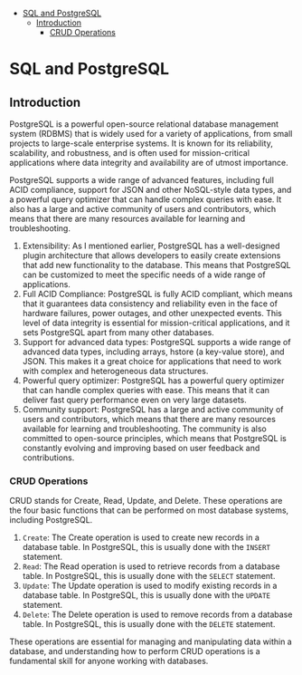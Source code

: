 

<!-- toc -->

- [SQL and PostgreSQL](#sql-and-postgresql)
  * [Introduction](#introduction)
    + [CRUD Operations](#crud-operations)

<!-- tocstop -->

# SQL and PostgreSQL
## Introduction
PostgreSQL is a powerful open-source relational database management system (RDBMS) that is widely used for a variety of applications, from small projects to large-scale enterprise systems. It is known for its reliability, scalability, and robustness, and is often used for mission-critical applications where data integrity and availability are of utmost importance.

PostgreSQL supports a wide range of advanced features, including full ACID compliance, support for JSON and other NoSQL-style data types, and a powerful query optimizer that can handle complex queries with ease. It also has a large and active community of users and contributors, which means that there are many resources available for learning and troubleshooting.

1. Extensibility: As I mentioned earlier, PostgreSQL has a well-designed plugin architecture that allows developers to easily create extensions that add new functionality to the database. This means that PostgreSQL can be customized to meet the specific needs of a wide range of applications.
2. Full ACID Compliance: PostgreSQL is fully ACID compliant, which means that it guarantees data consistency and reliability even in the face of hardware failures, power outages, and other unexpected events. This level of data integrity is essential for mission-critical applications, and it sets PostgreSQL apart from many other databases.
3. Support for advanced data types: PostgreSQL supports a wide range of advanced data types, including arrays, hstore (a key-value store), and JSON. This makes it a great choice for applications that need to work with complex and heterogeneous data structures.
4. Powerful query optimizer: PostgreSQL has a powerful query optimizer that can handle complex queries with ease. This means that it can deliver fast query performance even on very large datasets.
5. Community support: PostgreSQL has a large and active community of users and contributors, which means that there are many resources available for learning and troubleshooting. The community is also committed to open-source principles, which means that PostgreSQL is constantly evolving and improving based on user feedback and contributions.


### CRUD Operations
CRUD stands for Create, Read, Update, and Delete. These operations are the four basic functions that can be performed on most database systems, including PostgreSQL.

1. `Create`: The Create operation is used to create new records in a database table. In PostgreSQL, this is usually done with the `INSERT` statement.
2. `Read`: The Read operation is used to retrieve records from a database table. In PostgreSQL, this is usually done with the `SELECT` statement.
3. `Update`: The Update operation is used to modify existing records in a database table. In PostgreSQL, this is usually done with the `UPDATE` statement.
4. `Delete`: The Delete operation is used to remove records from a database table. In PostgreSQL, this is usually done with the `DELETE` statement.

These operations are essential for managing and manipulating data within a database, and understanding how to perform CRUD operations is a fundamental skill for anyone working with databases.
